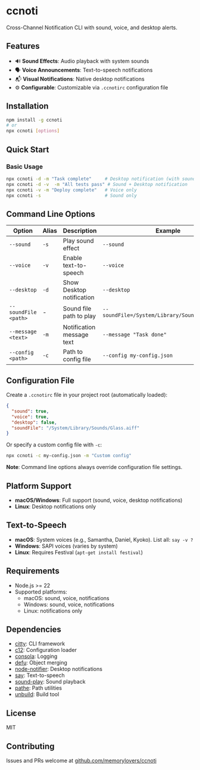 # ccnoti

Cross-Channel Notification CLI with sound, voice, and desktop alerts.

## Features

- 🔊 **Sound Effects**: Audio playback with system sounds
- 🗣️ **Voice Announcements**: Text-to-speech notifications
- 📬 **Visual Notifications**: Native desktop notifications
- ⚙️ **Configurable**: Customizable via `.ccnotirc` configuration file

## Installation

```bash
npm install -g ccnoti
# or
npx ccnoti [options]
```

## Quick Start

### Basic Usage

```bash
npx ccnoti -d -m "Task complete"     # Desktop notification (with sound)
npx ccnoti -d -v  -m "All tests pass" # Sound + Desktop notification
npx ccnoti -v -m "Deploy complete"   # Voice only
npx ccnoti -s                        # Sound only
```

## Command Line Options

| Option | Alias | Description | Example |
|--------|-------|-------------|---------|
| `--sound` | `-s` | Play sound effect | `--sound` |
| `--voice` | `-v` | Enable text-to-speech | `--voice` |
| `--desktop` | `-d` | Show Desktop notification | `--desktop` |
| `--soundFile <path>` | - | Sound file path to play | `--soundFile=/System/Library/Sounds/Glass.aiff` |
| `--message <text>` | `-m` | Notification message text | `--message "Task done"` |
| `--config <path>` | `-c` | Path to config file | `--config my-config.json` |

## Configuration File

Create a `.ccnotirc` file in your project root (automatically loaded):

```json
{
  "sound": true,
  "voice": true,
  "desktop": false,
  "soundFile": "/System/Library/Sounds/Glass.aiff"
}
```

Or specify a custom config file with `-c`:

```bash
npx ccnoti -c my-config.json -m "Custom config"
```

**Note**: Command line options always override configuration file settings.

## Platform Support

- **macOS/Windows**: Full support (sound, voice, desktop notifications)
- **Linux**: Desktop notifications only

## Text-to-Speech

- **macOS**: System voices (e.g., Samantha, Daniel, Kyoko). List all: `say -v ?`
- **Windows**: SAPI voices (varies by system)
- **Linux**: Requires Festival (`apt-get install festival`)

## Requirements

- Node.js >= 22
- Supported platforms:
  - macOS: sound, voice, notifications
  - Windows: sound, voice, notifications
  - Linux: notifications only

## Dependencies

- [citty](https://github.com/unjs/citty): CLI framework
- [c12](https://github.com/unjs/c12): Configuration loader
- [consola](https://github.com/unjs/consola): Logging
- [defu](https://github.com/unjs/defu): Object merging
- [node-notifier](https://github.com/mikaelbr/node-notifier): Desktop notifications
- [say](https://github.com/Marak/say.js): Text-to-speech
- [sound-play](https://github.com/nomadhoc/sound-play): Sound playback
- [pathe](https://github.com/unjs/pathe): Path utilities
- [unbuild](https://github.com/unjs/unbuild): Build tool

## License

MIT

## Contributing

Issues and PRs welcome at [github.com/memorylovers/ccnoti](https://github.com/memorylovers/ccnoti)
